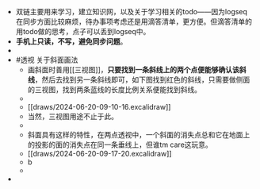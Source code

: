 - 双链主要用来学习，建立知识网，以及关于学习相关的todo——因为logseq在同步方面比较麻烦，待办事项考虑还是用滴答清单，更方便。但滴答清单的用todo做的思考，点子可以丢到logseq中。
- **手机上只读，不写，避免同步问题**。
-
- #透视  关于斜面画法
	- 画斜面时善用[[三视图]]，**只要找到一条斜线上的两个点便能够确认该斜线**，然后去找到另一条斜线即可，如下图找到红色的斜线，只需要做侧面的三视图，找到两条蓝线的长度比例关系便能找到斜线。
	-
	- [[draws/2024-06-20-09-10-16.excalidraw]]
	- 当然，三视图用途不止于此。
	-
	- 斜面具有这样的特性，在两点透视中，一个斜面的消失点总和它在地面上的投影的面的消失点在同一条垂线上，但谁tm care这玩意。
	- [[draws/2024-06-20-09-17-20.excalidraw]]
	- b
	-
-